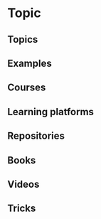 # Topic

## Topics 

## Examples

## Courses

## Learning platforms

## Repositories

## Books

## Videos

## Tricks
